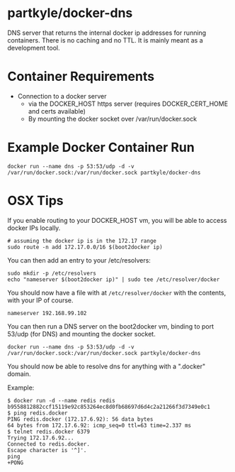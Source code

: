 partkyle/docker-dns
==========

DNS server that returns the internal docker ip addresses for running containers. There is no caching and no TTL. It is mainly meant as a development tool.

Container Requirements
============

- Connection to a docker server
  - via the DOCKER_HOST https server (requires DOCKER_CERT_HOME and certs available)
  - By mounting the docker socket over /var/run/docker.sock

Example Docker Container Run
==========

```
docker run --name dns -p 53:53/udp -d -v /var/run/docker.sock:/var/run/docker.sock partkyle/docker-dns
```

OSX Tips
========

If you enable routing to your DOCKER_HOST vm, you will be able to access docker IPs locally.

```
# assuming the docker ip is in the 172.17 range
sudo route -n add 172.17.0.0/16 $(boot2docker ip)
```

You can then add an entry to your /etc/resolvers:

```
sudo mkdir -p /etc/resolvers
echo "nameserver $(boot2docker ip)" | sudo tee /etc/resolver/docker
```

You should now have a file with at `/etc/resolver/docker` with the contents, with your IP of course.

```
nameserver 192.168.99.102
```

You can then run a DNS server on the boot2docker vm, binding to port 53/udp (for DNS) and mounting the docker socket.

```
docker run --name dns -p 53:53/udp -d -v /var/run/docker.sock:/var/run/docker.sock partkyle/docker-dns
```

You should now be able to resolve dns for anything with a ".docker" domain.

Example:

```
$ docker run -d --name redis redis
b9558812882ccf15119e92c853264ec8d0fb68697d6d4c2a21266f3d7349e0c1
$ ping redis.docker
PING redis.docker (172.17.6.92): 56 data bytes
64 bytes from 172.17.6.92: icmp_seq=0 ttl=63 time=2.337 ms
$ telnet redis.docker 6379
Trying 172.17.6.92...
Connected to redis.docker.
Escape character is '^]'.
ping
+PONG
```
